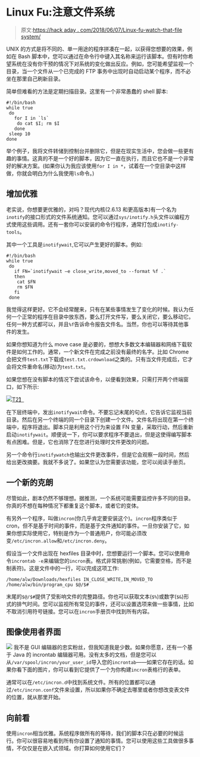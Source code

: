 # Linux Fu:注意文件系统

> 原文:[https://hack aday . com/2018/06/07/Linux-fu-watch-that-file system/](https://hackaday.com/2018/06/07/linux-fu-watch-that-filesystem/)

UNIX 的方式是将不同的、单一用途的程序拼凑在一起，以获得您想要的效果，例如在 Bash 脚本中，您可以通过在命令行中键入其名称来运行该脚本。但有时你希望系统在没有你干预的情况下对系统的变化做出反应。例如，您可能希望监视一个目录，当一个文件从一个已完成的 FTP 事务中出现时自动启动某个程序，而不必坐在那里自己刷新目录。

简单但难看的方法是定期扫描目录。这里有一个非常愚蠢的 shell 脚本:

```
#!/bin/bash
while true
 do
   for I in `ls`
    do cat $I; rm $I
   done
 sleep 10
done
```

举个例子，我将文件转储到控制台并删除它，但是在现实生活中，您会做一些更有趣的事情。这真的不是一个好的脚本，因为它一直在执行，而且它也不是一个非常好的解决方案。(如果你认为我应该使用`for I in *`，试着在一个空目录中这样做，你就会明白为什么我使用`ls`命令。)

## 增加优雅

老实说，你想要更优雅的，对吗？现代内核(2.6.13 和更高版本)有一个名为`inotify`的接口形式的文件系统通知。您可以通过`sys/inotify.h`头文件以编程方式使用这些调用。还有一套你可以安装的命令行程序，通常打包成`inotify-tools`。

其中一个工具是`inotifywait`,它可以产生更好的脚本。例如:

```
#!/bin/bash
while true
 do
   if FN=`inotifywait –e close_write,moved_to --format %f .`
   then
    cat $FN
    rm $FN
   fi
 done
```

我觉得这样更好。它不会经常醒来，只有在某些事情发生了变化的时候。我认为任何一个正常的程序在目录中放东西，要么打开文件写，要么关闭它，要么移动它。任何一种方式都可以，并且`%f`告诉命令报告文件名。当然，你也可以等待其他事件的发生。

如果你想知道为什么 move case 是必要的，想想大多数文本编辑器和网络下载软件是如何工作的。通常，一个新文件在完成之前没有最终的名字。比如 Chrome 会把文件`test.txt`下载成`test.txt.crdownload`之类的。只有当文件完成后，它才会将文件重命名(移动)为`test.txt`。

如果您想在没有脚本的情况下尝试该命令，以便看到效果，只需打开两个终端窗口，如下所示:

[![](../Images/4aaee0ec5ad4cacf81a877224e75fac5.png)T2】](https://hackaday.com/wp-content/uploads/2018/05/ss.png)

在下层终端中，发出`inotifywait`命令。不要忘记末尾的句点，它告诉它监视当前目录。然后在另一个终端的同一个目录下创建一个文件。文件名将出现在第一个终端中，程序将退出。脚本只是利用这个行为来设置 FN 变量，采取行动，然后重新启动`inotifywait`。顺便说一下，你可以要求程序不要退出，但是这使得编写脚本有点困难。但是，它也消除了在您进行处理时文件更改的问题。

另一个命令行`inotifywatch`也输出文件更改事件，但是它会观察一段时间，然后给出更改摘要。我就不多说了。如果您认为您需要该功能，您可以阅读手册页。

## 一个新的克朗

尽管如此，剧本仍然不够理想。据推测，一个系统可能需要监控许多不同的目录。你真的不想在每种情况下都重复这个脚本，或者它的变体。

有另外一个程序，叫做`incron`(你几乎肯定要安装这个)。`incron`程序类似于 cron，但不是基于时间的事件，而是基于文件通知的事件。一旦你安装了它，如果你想实际使用它，特别是作为一个普通用户，你可能必须改变`/etc/incron.allow`和`/etc/incron.deny`。

假设当一个文件出现在 hexfiles 目录中时，您想要运行一个脚本。您可以使用命令`incrontab -e`来编辑您的`incron`表。格式非常挑剔(例如，它需要空格，而不是制表符)。这是文件中的一行，可以完成这项工作:

```
/home/alw/Downloads/hexfiles IN_CLOSE_WRITE,IN_MOVED_TO /home/alw/bin/program_cpu $@/$#
```

末尾的`$@/$#`提供了受影响文件的完整路径。你也可以获取文本(`$%`)或数字(`$&`)形式的排气时间。您可以监视所有常见的事件，还可以设置选项来做一些事情，比如不取消引用符号链接。您可以在`incron`手册页中找到所有内容。

## 图像使用者界面

[![](../Images/5702c04da9cbe292ae6102d4226b2939.png)](https://hackaday.com/wp-content/uploads/2018/05/jincron.png) 我不是 GUI 编辑器的忠实粉丝，但我知道我是少数。如果你愿意，还有一个基于 Java 的 incrontab 编辑器可用。没有太多的文档，但是您可以从`/var/spool/incron/your_user_id`导入您的`incrontab`——如果它存在的话。如果你看下面的图片，你可以看到它提供了一个为你构建`incron`表格行的表单。

通常可以在`/etc/incron.d`中找到系统文件。所有的位置都可以通过`/etc/incron.conf`文件来设置，所以如果你不确定去哪里或者你想改变表文件的位置，就从那里开始。

## 向前看

使用`incron`相当优雅。系统程序做所有的等待，我们的脚本只在必要的时候运行。你可以很容易地看到所有你设置了通知的事情。您可以使用这些工具做很多事情，不仅仅是在嵌入式领域。你打算如何使用它们？